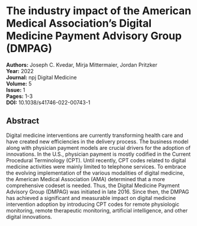 # The industry impact of the American Medical Association’s Digital Medicine Payment Advisory Group (DMPAG)

**Authors:** Joseph C. Kvedar, Mirja Mittermaier, Jordan Pritzker  
**Year:** 2022  
**Journal:** npj Digital Medicine  
**Volume:** 5  
**Issue:** 1  
**Pages:** 1-3  
**DOI:** 10.1038/s41746-022-00743-1  

## Abstract
Digital medicine interventions are currently transforming health care and have created new efficiencies in the delivery process. The business model along with physician payment models are crucial drivers for the adoption of innovations. In the U.S., physician payment is mostly codified in the Current Procedural Terminology (CPT). Until recently, CPT codes related to digital medicine activities were mainly limited to telephone services. To embrace the evolving implementation of the various modalities of digital medicine, the American Medical Association (AMA) determined that a more comprehensive codeset is needed. Thus, the Digital Medicine Payment Advisory Group (DMPAG) was initiated in late 2016. Since then, the DMPAG has achieved a significant and measurable impact on digital medicine intervention adoption by introducing CPT codes for remote physiologic monitoring, remote therapeutic monitoring, artificial intelligence, and other digital innovations.

